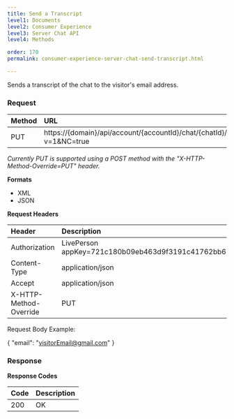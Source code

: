 ```yaml
---
title: Send a Transcript
level1: Documents
level2: Consumer Experience
level3: Server Chat API
level4: Methods

order: 170
permalink: consumer-experience-server-chat-send-transcript.html

---
```


Sends a transcript of the chat to the visitor's email address.

### Request

| Method | URL |
| :--- | :--- |
| PUT | https://{domain}/api/account/{accountId}/chat/{chatId}/transcriptRequest?v=1&NC=true |

*Currently PUT is supported using a POST method with the "X-HTTP-Method-Override=PUT" header.*

**Formats**

- XML
- JSON

**Request Headers**

| Header | Description |
| :--- | :--- |
| Authorization | LivePerson appKey=721c180b09eb463d9f3191c41762bb68 |
| Content-Type | application/json |
| Accept | application/json |
| X-HTTP-Method-Override | PUT |

Request Body Example:

{ "email": "visitorEmail@gmail.com" }

### Response

**Response Codes**

| Code | Description |
| :--- | :--- |
| 200 | OK |